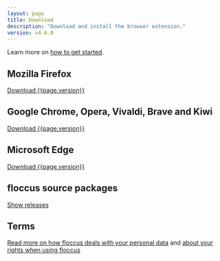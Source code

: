 ```yaml
---
layout: page
title: Download
description: "Download and install the browser extension."
version: v4.6.0
---
```


Learn more on [how to get started](start).

## Mozilla Firefox
<a class="button" href="https://addons.mozilla.org/en-US/firefox/addon/floccus/">Download {{page.version}}</a>

## Google Chrome, Opera, Vivaldi, Brave and Kiwi
<a class="button" href="https://chrome.google.com/webstore/detail/floccus/fnaicdffflnofjppbagibeoednhnbjhg">Download {{page.version}}</a>

## Microsoft Edge
<a class="button" href="https://microsoftedge.microsoft.com/addons/detail/gjkddcofhiifldbllobcamllmanombji">Download {{page.version}}</a>

## floccus source packages

<a class="button" href="https://github.com/floccusaddon/floccus/releases">Show releases</a>

## Terms
[Read more on how floccus deals with your personal data](./privacy) and [about your rights when using floccus](./privacy)
